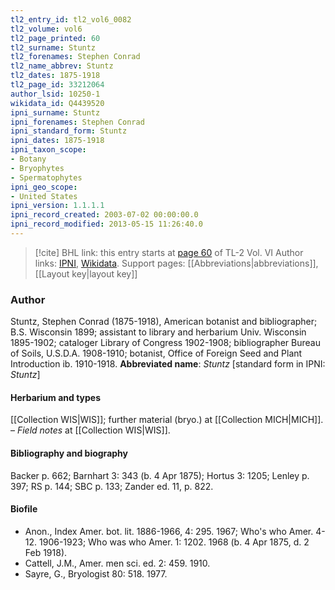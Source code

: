 ```yaml
---
tl2_entry_id: tl2_vol6_0082
tl2_volume: vol6
tl2_page_printed: 60
tl2_surname: Stuntz
tl2_forenames: Stephen Conrad
tl2_name_abbrev: Stuntz
tl2_dates: 1875-1918
tl2_page_id: 33212064
author_lsid: 10250-1
wikidata_id: Q4439520
ipni_surname: Stuntz
ipni_forenames: Stephen Conrad
ipni_standard_form: Stuntz
ipni_dates: 1875-1918
ipni_taxon_scope: 
- Botany
- Bryophytes
- Spermatophytes
ipni_geo_scope: 
- United States
ipni_version: 1.1.1.1
ipni_record_created: 2003-07-02 00:00:00.0
ipni_record_modified: 2013-05-15 11:26:40.0
---
```


> [!cite] BHL link: this entry starts at [page 60](https://www.biodiversitylibrary.org/page/33212064) of TL-2 Vol. VI
> Author links: [IPNI](https://www.ipni.org/a/10250-1), [Wikidata](https://www.wikidata.org/wiki/Q4439520). Support pages: [[Abbreviations|abbreviations]], [[Layout key|layout key]]

### Author

Stuntz, Stephen Conrad (1875-1918), American botanist and bibliographer; B.S. Wisconsin 1899; assistant to library and herbarium Univ. Wisconsin 1895-1902; cataloger Library of Congress 1902-1908; bibliographer Bureau of Soils, U.S.D.A. 1908-1910; botanist, Office of Foreign Seed and Plant Introduction ib. 1910-1918. 
**Abbreviated name**: *Stuntz* \[standard form in IPNI: *Stuntz*\]

#### Herbarium and types

[[Collection WIS|WIS]]; further material (bryo.) at [[Collection MICH|MICH]]. – *Field notes* at [[Collection WIS|WIS]].

#### Bibliography and biography

Backer p. 662; Barnhart 3: 343 (b. 4 Apr 1875); Hortus 3: 1205; Lenley p. 397; RS p. 144; SBC p. 133; Zander ed. 11, p. 822.

#### Biofile

- Anon., Index Amer. bot. lit. 1886-1966, 4: 295. 1967; Who's who Amer. 4-12. 1906-1923; Who was who Amer. 1: 1202. 1968 (b. 4 Apr 1875, d. 2 Feb 1918).
- Cattell, J.M., Amer. men sci. ed. 2: 459. 1910.
- Sayre, G., Bryologist 80: 518. 1977.

